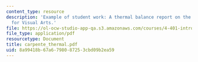 ```yaml
---
content_type: resource
description: 'Example of student work: A thermal balance report on the Carpenter Center
  for Visual Arts.'
file: https://ol-ocw-studio-app-qa.s3.amazonaws.com/courses/4-401-introduction-to-building-technology-spring-2006/8a99418b67a6798087253cbd09b2ea59_carpente_thermal.pdf
file_type: application/pdf
resourcetype: Document
title: carpente_thermal.pdf
uid: 8a99418b-67a6-7980-8725-3cbd09b2ea59
---
```

